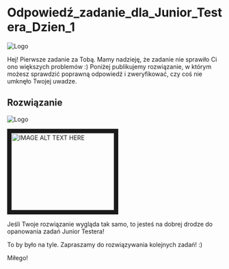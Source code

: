 # Odpowiedź_zadanie_dla_Junior_Testera_Dzien_1

<img alt="Logo" src="https://testuj.pl/wp-content/uploads/2018/07/testujpl_logo.png">

Hej! Pierwsze zadanie za Tobą. Mamy nadzieję, że zadanie nie sprawiło Ci ono większych problemów :)
Poniżej publikujemy rozwiązanie, w którym możesz sprawdzić poprawną odpowiedź i zweryfikować, czy coś nie umknęło Twojej uwadze.

## Rozwiązanie

<img alt="Logo" src="https://testuj.pl/wp-content/uploads/2018/07/zaD-1.png">


<a href="http://www.youtube.com/watch?feature=player_embedded&v=pl1Uei-bAMs&t
" target="_blank"><img src="http://img.youtube.com/vi/pl1Uei-bAMs&t/0.jpg" 
alt="IMAGE ALT TEXT HERE" width="240" height="180" border="10" /></a>


Jeśli Twoje rozwiązanie wygląda tak samo, to jesteś na dobrej drodze do opanowania zadań Junior Testera!

To by było na tyle. Zapraszamy do rozwiązywania kolejnych zadań! :)

Miłego!
